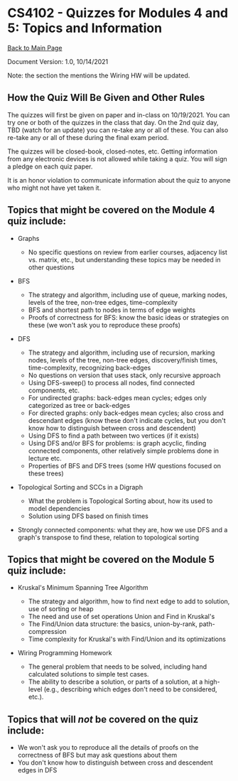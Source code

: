 CS4102 - Quizzes for Modules 4 and 5: Topics and Information 
===============================

[Back to Main Page](../index.html)

<!---

<a name="introduction"></a>Overview
---------------------------------------

Module 1's quiz is on lectures and readings from Feb. 1 through Feb. 24.  The following topic list is a guide, and we may update it before the quiz in response to student questions.  See the slides and recordings for more details and readings associated with these topics.  A basic rule we'll try to follow is this: if it's in the readings, but we didn't mention it in lecture, it will *not* be on the quiz.
-->

Document Version: 1.0, 10/14/2021

Note: the section the mentions the Wiring HW will be updated.


How the Quiz Will Be Given and Other Rules
----------------------------------------------
The quizzes will first be given on paper and in-class on 10/19/2021.   You can try one or both of the quizzes in the class that day.  On the 2nd quiz day, TBD (watch for an update) you can re-take any or all of these.  You can also re-take any or all of these during the final exam period.

The quizzes will be closed-book, closed-notes, etc.  Getting information from any electronic devices is not allowed while taking a quiz.  You will sign a pledge on each quiz paper.

It is an honor violation to communicate information about the quiz to anyone who might not have yet taken it.


Topics that might be covered on the Module 4 quiz include:
-------------------------------------------------

- Graphs
    - No specific questions on review from earlier courses, adjacency list vs. matrix, etc., but understanding these topics may be needed in other questions
    
- BFS
    - The strategy and algorithm, including use of queue, marking nodes, levels of the tree, non-tree edges, time-complexity
    - BFS and shortest path to nodes in terms of edge weights
    - Proofs of correctness for BFS: know the basic ideas or strategies on these (we won't ask you to reproduce these proofs)
    
- DFS
    - The strategy and algorithm, including use of recursion, marking nodes, levels of the tree, non-tree edges, discovery/finish times, time-complexity, recognizing back-edges
    - No questions on version that uses stack, only recursive approach
    - Using DFS-sweep() to process all nodes, find connected components, etc.
    - For undirected graphs:  back-edges mean cycles; edges only categorized as tree or back-edges
    - For directed graphs: only back-edges mean cycles; also cross and descendant edges (know these don't indicate cycles, but you don't know how to distinguish between cross and descendent)
    - Using DFS to find a path between two vertices (if it exists)
    - Using DFS and/or BFS for problems: is graph acyclic, finding connected components, other relatively simple problems done in lecture etc.
    - Properties of BFS and DFS trees (some HW questions focused on these trees)
    
- Topological Sorting and SCCs in a Digraph
    - What the problem is Topological Sorting about, how its used to model dependencies
    - Solution using DFS based on finish times

- Strongly connected components: what they are, how we use DFS and a graph's transpose to find these, relation to topological sorting


Topics that might be covered on the Module 5 quiz include:
-------------------------------------------------

- Kruskal's Minimum Spanning Tree Algorithm
    - The strategy and algorithm, how to find next edge to add to solution, use of sorting or heap
    - The need and use of set operations Union and Find in Kruskal's
    - The Find/Union data structure: the basics, union-by-rank, path-compression
    - Time complexity for Kruskal's with Find/Union and its optimizations
    
- Wiring Programming Homework
    - The general problem that needs to be solved, including hand calculated solutions to simple test cases.
    - The ability to describe a solution, or parts of a solution, at a high-level (e.g., describing which edges don't need to be considered, etc.).

Topics that will *not* be covered on the quiz include:
-------------------------------------------------

- We won't ask you to reproduce all the details of proofs on the correctness of BFS but may ask questions about them
- You don't know how to distinguish between cross and descendent edges in DFS

